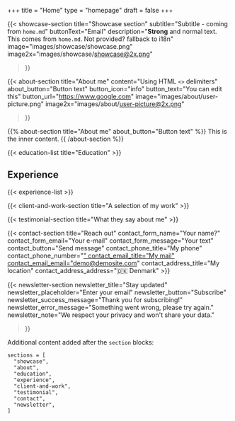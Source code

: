 +++
title =  "Home"
type = "homepage"
draft = false
+++


{{< showcase-section
    title="Showcase section"
    subtitle="Subtitle - coming from <code>home.md</code>"
    buttonText="Email"
    description="<strong>Strong</strong> and normal text. This comes from <code>home.md</code>. Not provided? fallback to i18n"
    image="images/showcase/showcase.png"
    image2x="images/showcase/showcase@2x.png"
 >}}


{{< about-section
    title="About me"
    content="Using HTML <code><></code> delimiters</code>"
    about_button="Button text"
    button_icon="info"
    button_text="You can edit this"
    button_url="https://www.google.com"
    image="images/about/user-picture.png"
    image2x="images/about/user-picture@2x.png"

 >}}

{{% about-section
    title="About me"
    about_button="Button text" %}}
This is the inner content. 
{{ /about-section %}}

{{< education-list
    title="Education" >}}

## Experience
{{< experience-list >}}
 

{{< client-and-work-section
    title="A selection of my work" >}} 

{{< testimonial-section
    title="What they say about me" >}}

{{< contact-section
    title="Reach out" 
    contact_form_name="Your name?"
    contact_form_email="Your e-mail"
    contact_form_message="Your text"
    contact_button="Send message"
    contact_phone_title="My phone"
    contact_phone_number="<a href='tel:+555 666 777'>"
    contact_email_title="My mail"
    contact_email_email="demo@demosite.com"
    contact_address_title="My location"
    contact_address_address="🇩🇰 Denmark" >}}

{{< newsletter-section 
    newsletter_title="Stay updated"
    newsletter_placeholder="Enter your email"
    newsletter_button="Subscribe"
    newsletter_success_message="Thank you for subscribing!"
    newsletter_error_message="Something went wrong, please try again."
    newsletter_note="We respect your privacy and won't share your data."
>}}

Additional content added after the `section` blocks:

```
sections = [
  "showcase",
  "about",
  "education",
  "experience",
  "client-and-work",
  "testimonial",
  "contact",
  "newsletter",
]
```
